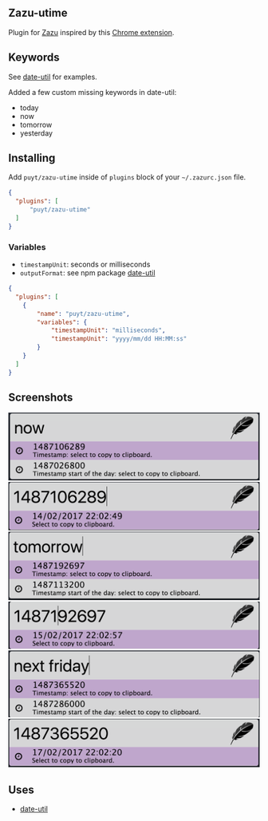 ## Zazu-utime

Plugin for [Zazu](http://zazuapp.org/) inspired by this [Chrome extension](https://chrome.google.com/webstore/detail/kpcibgnngaaabebmcabmkocdokepdaki).

## Keywords
See [date-util](https://www.npmjs.com/package/date-util) for examples.

Added a few custom missing keywords in date-util:
- today
- now
- tomorrow
- yesterday


## Installing

Add `puyt/zazu-utime` inside of `plugins` block of your  `~/.zazurc.json` file.

~~~ json
{
  "plugins": [
      "puyt/zazu-utime"
  ]
}
~~~

### Variables
- `timestampUnit`: seconds or milliseconds
- `outputFormat`: see npm package [date-util](https://www.npmjs.com/package/date-util#date-format)

~~~ json
{
  "plugins": [
    {
        "name": "puyt/zazu-utime",
        "variables": {
            "timestampUnit": "milliseconds",
            "timestampUnit": "yyyy/mm/dd HH:MM:ss"
        }
    }
  ]
}
~~~


## Screenshots
![now](./assets/screenshot_now1.png)
![now2](./assets/screenshot_now2.png)
![tomorrow](./assets/screenshot_tomorrow1.png)
![tomorrow2](./assets/screenshot_tomorrow2.png)
![friday](./assets/screenshot_friday1.png)
![friday2](./assets/screenshot_friday2.png)


## Uses
- [date-util](https://www.npmjs.com/package/date-util)
